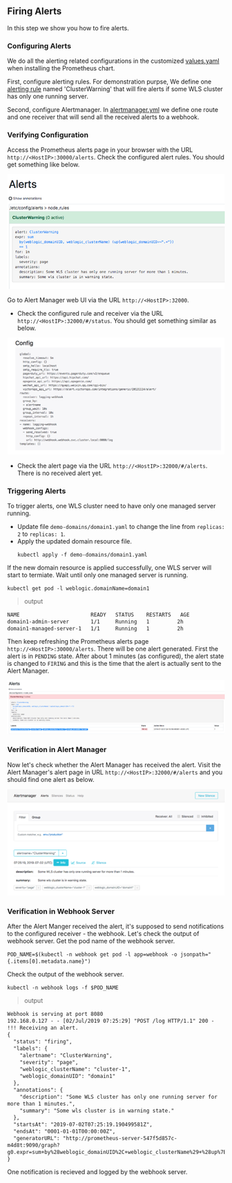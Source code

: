 ## Firing Alerts
In this step we show you how to fire alerts.

### Configuring Alerts
We do all the alerting related configurations in the customized [values.yaml](../prometheus/values.yaml) when installing the Prometheus chart.  

First, configure alerting rules. For demonstration purpse, We define one [alerting rule](../prometheus/values.yaml#L45) named 'ClusterWarning' that will fire alerts if some WLS cluster has only one running server.

Second, configure Alertmanager. In [alertmanager.yml](../prometheus/values.yaml#L27) we define one route and one receiver that will send all the received alerts to a webhook.

### Verifying Configuration
Access the Prometheus alerts page in your browser with the URL `http://<HostIP>:30000/alerts`. Check the configured alert rules. You should get something like below.  

![Alert Rule](./images/alert-rule.png)  

Go to Alert Manager web UI via the URL `http://<HostIP>:32000`. 
- Check the configured rule and receiver via the URL `http://<HostIP>:32000/#/status`. You should get something similar as below.  

![Alert Manager Configuration](./images/alert-manager-config.png)  
- Check the alert page via the URL `http://<HostIP>:32000/#/alerts`. There is no received alert yet.

### Triggering Alerts
To trigger alerts, one WLS cluster need to have only one managed server running. 
- Update file `demo-domains/domain1.yaml` to change the line from `replicas: 2` to `replicas: 1`.
- Apply the updated domain resource file.
  ```
  kubectl apply -f demo-domains/domain1.yaml
  ```
If the new domain resource is applied successfully, one WLS server will start to termiate. Wait until only one managed server is running.
```
kubectl get pod -l weblogic.domainName=domain1
```
> output
```
NAME                       READY   STATUS    RESTARTS   AGE
domain1-admin-server       1/1     Running   1         2h
domain1-managed-server-1   1/1     Running   1         2h
```

Then keep refreshing the Prometheus alerts page `http://<HostIP>:30000/alerts`. There will be one alert generated. First the alert is in `PENDING` state. After about 1 minutes (as configured),  the alert state is changed to `FIRING` and this is the time that the alert is actually sent to the Alert Manager. 

![Active Alert](./images/active-alert.png)

### Verification in Alert Manager
Now let's check whether the Alert Manager has received the alert. Visit the Alert Manager's alert page in URL `http://<HostIP>:32000/#/alerts` and you should find one alert as below.

![Received Alert](./images/received-alert.png)

### Verification in Webhook Server
After the Alert Manger received the alert, it's supposed to send notifications to the configured receiver - the webhook. Let's check the output of webhook server.
Get the pod name of the webhook server.
```
POD_NAME=$(kubectl -n webhook get pod -l app=webhook -o jsonpath="{.items[0].metadata.name}")
```
Check the output of the webhook server.
```
kubectl -n webhook logs -f $POD_NAME
```
> output
```
Webhook is serving at port 8080
192.168.0.127 - - [02/Jul/2019 07:25:29] "POST /log HTTP/1.1" 200 -
!!! Receiving an alert.
{
  "status": "firing",
  "labels": {
    "alertname": "ClusterWarning",
    "severity": "page",
    "weblogic_clusterName": "cluster-1",
    "weblogic_domainUID": "domain1"
  },
  "annotations": {
    "description": "Some WLS cluster has only one running server for more than 1 minutes.",
    "summary": "Some wls cluster is in warning state."
  },
  "startsAt": "2019-07-02T07:25:19.190499581Z",
  "endsAt": "0001-01-01T00:00:00Z",
  "generatorURL": "http://prometheus-server-547f5d857c-m4d8t:9090/graph?g0.expr=sum+by%28weblogic_domainUID%2C+weblogic_clusterName%29+%28up%7Bweblogic_domainUID%3D~%22.%2B%22%7D%29+%3D%3D+1&g0.tab=1"
}
```
One notification is recieved and logged by the webhook server.
